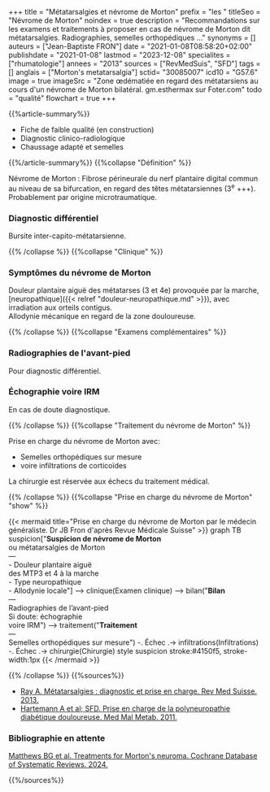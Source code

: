 +++
title = "Métatarsalgies et névrome de Morton"
prefix = "les "
titleSeo = "Névrome de Morton"
noindex = true
description = "Recommandations sur les examens et traitements à proposer en cas de névrome de Morton dit métatarsalgies. Radiographies, semelles orthopédiques ..."
synonyms = []
auteurs = ["Jean-Baptiste FRON"]
date = "2021-01-08T08:58:20+02:00"
publishdate = "2021-01-08"
lastmod = "2023-12-08"
specialites = ["rhumatologie"]
annees = "2013"
sources = ["RevMedSuis", "SFD"]
tags = []
anglais = ["Morton's metatarsalgia"]
sctid= "30085007"
icd10 = "G57.6"
image = true
imageSrc = "Zone œdématiée en regard des métatarsiens au cours d'un névrome de Morton bilatéral. gm.esthermax sur Foter.com"
todo = "qualité"
flowchart = true
+++

{{%article-summary%}}

- Fiche de faible qualité (en construction)
- Diagnostic clinico-radiologique
- Chaussage adapté et semelles

{{%/article-summary%}}
{{%collapse "Définition" %}}

Névrome de Morton
: Fibrose périneurale du nerf plantaire digital commun au niveau de sa bifurcation, en regard des têtes métatarsiennes (3<sup>e</sup> +++).  
Probablement par origine microtraumatique.

### Diagnostic différentiel

Bursite inter-capito-métatarsienne.

{{% /collapse %}}
{{%collapse "Clinique" %}}

### Symptômes du névrome de Morton

Douleur plantaire aiguë des métatarses (3 et 4e) provoquée par la marche, [neuropathique]({{< relref "douleur-neuropathique.md" >}}), avec irradiation aux orteils contigus.  
Allodynie mécanique en regard de la zone douloureuse.

{{% /collapse %}}
{{%collapse "Examens complémentaires" %}}

### Radiographies de l'avant-pied

Pour diagnostic différentiel.

### Échographie voire IRM

En cas de doute diagnostique.

{{% /collapse %}}
{{%collapse "Traitement du névrome de Morton" %}}

Prise en charge du névrome de Morton avec:

- Semelles orthopédiques sur mesure
- voire infiltrations de corticoïdes

La chirurgie est réservée aux échecs du traitement médical.

{{% /collapse %}}
{{%collapse "Prise en charge du névrome de Morton" "show" %}}

{{< mermaid title="Prise en charge du névrome de Morton par le médecin généraliste. Dr JB Fron d'après Revue Médicale Suisse" >}}
graph TB
  suspicion["<b>Suspicion de névrome de Morton</b><br>ou métatarsalgies de Morton<br>—<br>- Douleur plantaire aiguë<br>des MTP3 et 4 à la marche<br>- Type neuropathique<br>- Allodynie locale"] --> clinique(Examen clinique) --> bilan("<b>Bilan</b><br>—<br>Radiographies de l’avant-pied<br>Si doute: échographie<br>voire IRM") --> traitement("<b>Traitement</b><br>—<br>Semelles orthopédiques sur mesure") -. Échec .-> infiltrations(Infiltrations) -. Échec .-> chirurgie(Chirurgie)
  style suspicion stroke:#4150f5, stroke-width:1px
{{< /mermaid >}}

{{% /collapse %}}
{{%sources%}}

- [Ray A. Métatarsalgies : diagnostic et prise en charge. Rev Med Suisse. 2013.](https://www.revmed.ch/RMS/2013/RMS-N-411/Metatarsalgies-diagnostic-et-prise-en-charge)
- [Hartemann A et al; SFD. Prise en charge de la polyneuropathie diabétique douloureuse. Med Mal Metab. 2011.](https://www.sfdiabete.org/sites/www.sfdiabete.org/files/files/ressources/mmm_2011_guide_polyneuropathie-.pdf)

### Bibliographie en attente

[Matthews BG et al. Treatments for Morton's neuroma. Cochrane Database of Systematic Reviews. 2024.](https://www.cochranelibrary.com/cdsr/doi/10.1002/14651858.CD014687.pub2/full/fr)

{{%/sources%}}
